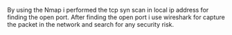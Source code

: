 By using the Nmap i performed the tcp syn scan in local ip address for finding the open port. After finding the open port i use wireshark for capture the packet in the network and search for any security risk.
